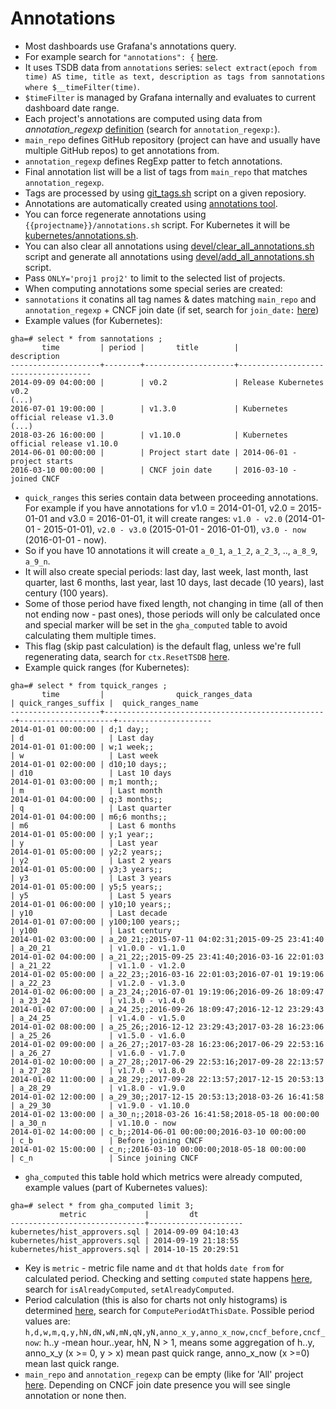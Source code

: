 # Annotations

- Most dashboards use Grafana's annotations query.
- For example search for `"annotations": {` [here](https://github.com/cncf/devstats/blob/master/grafana/dashboards/kubernetes/reviewers-repository-groups.json).
- It uses TSDB data from `annotations` series: `select extract(epoch from time) AS time, title as text, description as tags from sannotations where $__timeFilter(time)`.
- `$timeFilter` is managed by Grafana internally and evaluates to current dashboard date range.
- Each project's annotations are computed using data from *annotation_regexp* [definition](https://github.com/cncf/devstats/blob/master/projects.yaml) (search for `annotation_regexp:`).
- `main_repo` defines GitHub repository (project can have and usually have multiple GitHub repos) to get annotations from.
- `annotation_regexp` defines RegExp patter to fetch annotations.
- Final annotation list will be a list of tags from `main_repo` that matches `annotation_regexp`.
- Tags are processed by using [git_tags.sh](https://github.com/cncf/devstats/blob/master/git/git_tags.sh) script on a given reposiory.
- Annotations are automatically created using [annotations tool](https://github.com/cncf/devstats/blob/master/cmd/annotations/annotations.go).
- You can force regenerate annotations using `{{projectname}}/annotations.sh` script. For Kubernetes it will be [kubernetes/annotations.sh](https://github.com/cncf/devstats/blob/master/kubernetes/annotations.sh).
- You can also clear all annotations using [devel/clear_all_annotations.sh](https://github.com/cncf/devstats/blob/master/devel/clear_all_annotations.sh) script and generate all annotations using [devel/add_all_annotations.sh](https://github.com/cncf/devstats/blob/master/devel/add_all_annotations.sh) script.
- Pass `ONLY='proj1 proj2'` to limit to the selected list of projects.
- When computing annotations some special series are created:
- `sannotations` it conatins all tag names & dates matching `main_repo` and `annotation_regexp` + CNCF join date (if set, search for `join_date:` [here](https://github.com/cncf/devstats/blob/master/projects.yaml))
- Example values (for Kubernetes):
```
gha=# select * from sannotations ;
       time         | period |       title        |             description             
--------------------+--------+--------------------+-------------------------------------
2014-09-09 04:00:00 |        | v0.2               | Release Kubernetes v0.2
(...)
2016-07-01 19:00:00 |        | v1.3.0             | Kubernetes official release v1.3.0
(...)
2018-03-26 16:00:00 |        | v1.10.0            | Kubernetes official release v1.10.0
2014-06-01 00:00:00 |        | Project start date | 2014-06-01 - project starts
2016-03-10 00:00:00 |        | CNCF join date     | 2016-03-10 - joined CNCF
```
- `quick_ranges` this series contain data between proceeding annotations. For example if you have annotations for v1.0 = 2014-01-01, v2.0 = 2015-01-01 and v3.0 = 2016-01-01, it will create ranges: `v1.0 - v2.0` (2014-01-01 - 2015-01-01), `v2.0 - v3.0` (2015-01-01 - 2016-01-01), `v3.0 - now` (2016-01-01 - now).
- So if you have 10 annotations it will create `a_0_1`, `a_1_2`, `a_2_3`, .., `a_8_9`, `a_9_n`.
- It will also create special periods: last day, last week, last month, last quarter, last 6 months, last year, last 10 days, last decade (10 years), last century (100 years).
- Some of those period have fixed length, not changing in time (all of then not ending now - past ones), those periods will only be calculated once and special marker will be set in the `gha_computed` table to avoid calculating them multiple times.
- This flag (skip past calculation) is the default flag, unless we're full regenerating data, search for `ctx.ResetTSDB` [here](https://github.com/cncf/devstats/blob/master/cmd/gha2db_sync/gha2db_sync.go).
- Example quick ranges (for Kubernetes):
```
gha=# select * from tquick_ranges ;
       time         |                quick_ranges_data                 | quick_ranges_suffix |  quick_ranges_name  
--------------------+--------------------------------------------------+---------------------+---------------------
2014-01-01 00:00:00 | d;1 day;;                                        | d                   | Last day
2014-01-01 01:00:00 | w;1 week;;                                       | w                   | Last week
2014-01-01 02:00:00 | d10;10 days;;                                    | d10                 | Last 10 days
2014-01-01 03:00:00 | m;1 month;;                                      | m                   | Last month
2014-01-01 04:00:00 | q;3 months;;                                     | q                   | Last quarter
2014-01-01 04:00:00 | m6;6 months;;                                    | m6                  | Last 6 months
2014-01-01 05:00:00 | y;1 year;;                                       | y                   | Last year
2014-01-01 05:00:00 | y2;2 years;;                                     | y2                  | Last 2 years
2014-01-01 05:00:00 | y3;3 years;;                                     | y3                  | Last 3 years
2014-01-01 05:00:00 | y5;5 years;;                                     | y5                  | Last 5 years
2014-01-01 06:00:00 | y10;10 years;;                                   | y10                 | Last decade
2014-01-01 07:00:00 | y100;100 years;;                                 | y100                | Last century
2014-01-02 03:00:00 | a_20_21;;2015-07-11 04:02:31;2015-09-25 23:41:40 | a_20_21             | v1.0.0 - v1.1.0
2014-01-02 04:00:00 | a_21_22;;2015-09-25 23:41:40;2016-03-16 22:01:03 | a_21_22             | v1.1.0 - v1.2.0
2014-01-02 05:00:00 | a_22_23;;2016-03-16 22:01:03;2016-07-01 19:19:06 | a_22_23             | v1.2.0 - v1.3.0
2014-01-02 06:00:00 | a_23_24;;2016-07-01 19:19:06;2016-09-26 18:09:47 | a_23_24             | v1.3.0 - v1.4.0
2014-01-02 07:00:00 | a_24_25;;2016-09-26 18:09:47;2016-12-12 23:29:43 | a_24_25             | v1.4.0 - v1.5.0
2014-01-02 08:00:00 | a_25_26;;2016-12-12 23:29:43;2017-03-28 16:23:06 | a_25_26             | v1.5.0 - v1.6.0
2014-01-02 09:00:00 | a_26_27;;2017-03-28 16:23:06;2017-06-29 22:53:16 | a_26_27             | v1.6.0 - v1.7.0
2014-01-02 10:00:00 | a_27_28;;2017-06-29 22:53:16;2017-09-28 22:13:57 | a_27_28             | v1.7.0 - v1.8.0
2014-01-02 11:00:00 | a_28_29;;2017-09-28 22:13:57;2017-12-15 20:53:13 | a_28_29             | v1.8.0 - v1.9.0
2014-01-02 12:00:00 | a_29_30;;2017-12-15 20:53:13;2018-03-26 16:41:58 | a_29_30             | v1.9.0 - v1.10.0
2014-01-02 13:00:00 | a_30_n;;2018-03-26 16:41:58;2018-05-18 00:00:00  | a_30_n              | v1.10.0 - now
2014-01-02 14:00:00 | c_b;;2014-06-01 00:00:00;2016-03-10 00:00:00     | c_b                 | Before joining CNCF
2014-01-02 15:00:00 | c_n;;2016-03-10 00:00:00;2018-05-18 00:00:00     | c_n                 | Since joining CNCF
```
- `gha_computed` this table hold which metrics were already computed, example values (part of Kubernetes values):
```
gha=# select * from gha_computed limit 3;
           metric             |         dt          
------------------------------+---------------------
kubernetes/hist_approvers.sql | 2014-09-09 04:10:43
kubernetes/hist_approvers.sql | 2014-09-19 21:18:55
kubernetes/hist_approvers.sql | 2014-10-15 20:29:51
```
- Key is `metric` - metric file name and `dt` that holds `date from` for calculated period. Checking and setting `computed` state happens [here](https://github.com/cncf/devstats/blob/master/cmd/calc_metric/calc_metric.go), search for `isAlreadyComputed`, `setAlreadyComputed`.
- Period calculation (this is also for charts not only histograms) is determined [here](https://github.com/cncf/devstats/blob/master/time.go), search for `ComputePeriodAtThisDate`. Possible period values are: `h,d,w,m,q,y,hN,dN,wN,mN,qN,yN,anno_x_y,anno_x_now,cncf_before,cncf_now`: h..y -mean hour..year, hN, N > 1, means some aggregation of h..y, anno_x_y (x >= 0, y > x) mean past quick range, anno_x_now (x >=0) mean last quick range.
- `main_repo` and `annotation_regexp` can be empty (like for 'All' project [here](https://github.com/cncf/devstats/blob/master/projects.yaml). Depending on CNCF join date presence you will see single annotation or none then.

